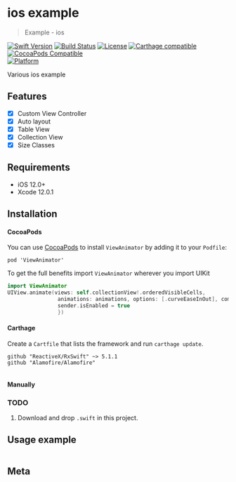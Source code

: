 # ios example
> Example - ios

[![Swift Version][swift-image]][swift-url]
[![Build Status][travis-image]][travis-url]
[![License][license-image]][license-url]
[![Carthage compatible](https://img.shields.io/badge/Carthage-compatible-4BC51D.svg?style=flat)](https://github.com/Carthage/Carthage)
[![CocoaPods Compatible](https://img.shields.io/cocoapods/v/EZSwiftExtensions.svg)](https://img.shields.io/cocoapods/v/LFAlertController.svg)  
[![Platform](https://img.shields.io/cocoapods/p/LFAlertController.svg?style=flat)](http://cocoapods.org/pods/LFAlertController)

Various ios example

## Features

- [x] Custom View Controller
- [x] Auto layout
- [x] Table View
- [x] Collection View
- [x] Size Classes

## Requirements

- iOS 12.0+
- Xcode 12.0.1

## Installation

#### CocoaPods
You can use [CocoaPods](http://cocoapods.org/) to install `ViewAnimator` by adding it to your `Podfile`:

```
pod 'ViewAnimator'
```

To get the full benefits import `ViewAnimator` wherever you import UIKit

``` swift
import ViewAnimator
UIView.animate(views: self.collectionView!.orderedVisibleCells,
                animations: animations, options: [.curveEaseInOut], completion: {
                sender.isEnabled = true
                })
```
#### Carthage
Create a `Cartfile` that lists the framework and run `carthage update`.

```
github "ReactiveX/RxSwift" ~> 5.1.1
github "Alamofire/Alamofire"


```
#### Manually
### TODO
1. Download and drop ```.swift``` in this project.  

## Usage example

```swift

```

## Meta

[swift-image]:https://img.shields.io/badge/swift-5.0-orange.svg
[swift-url]: https://swift.org/
[license-image]: https://img.shields.io/badge/License-MIT-blue.svg
[license-url]: LICENSE
[travis-image]: https://img.shields.io/travis/dbader/node-datadog-metrics/master.svg?style=flat-square
[travis-url]: https://travis-ci.org/dbader/node-datadog-metrics
[codebeat-image]: https://codebeat.co/badges/c19b47ea-2f9d-45df-8458-b2d952fe9dad
[codebeat-url]: https://codebeat.co/projects/github-com-vsouza-awesomeios-com
